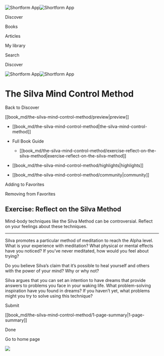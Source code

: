 ![Shortform App](/img/logo.36a2399e.svg)![Shortform App](/img/logo-dark.70c1b072.svg)

Discover

Books

Articles

My library

Search

Discover

![Shortform App](/img/logo.36a2399e.svg)![Shortform App](/img/logo-dark.70c1b072.svg)

# The Silva Mind Control Method

Back to Discover

[[book_md/the-silva-mind-control-method/preview|preview]]

  * [[book_md/the-silva-mind-control-method|the-silva-mind-control-method]]
  * Full Book Guide

    * [[book_md/the-silva-mind-control-method/exercise-reflect-on-the-silva-method|exercise-reflect-on-the-silva-method]]
  * [[book_md/the-silva-mind-control-method/highlights|highlights]]
  * [[book_md/the-silva-mind-control-method/community|community]]



Adding to Favorites 

Removing from Favorites 

## Exercise: Reflect on the Silva Method

Mind-body techniques like the Silva Method can be controversial. Reflect on your feelings about these techniques.

* * *

Silva promotes a particular method of meditation to reach the Alpha level. What is your experience with meditation? What physical or mental effects have you noticed? If you’ve never meditated, how would you feel about trying?

Do you believe Silva’s claim that it’s possible to heal yourself and others with the power of your mind? Why or why not?

Silva argues that you can set an intention to have dreams that provide answers to problems you face in your waking life. What problem-solving inspiration have you found in dreams? If you haven’t yet, what problems might you try to solve using this technique?

Submit 

[[book_md/the-silva-mind-control-method/1-page-summary|1-page-summary]]

Done

Go to home page 

![](https://bat.bing.com/action/0?ti=56018282&Ver=2&mid=a5ab3077-78db-4bd2-b95c-64bd00addbbd&sid=1711133063fa11eebdec89a8b8ae3bbc&vid=171147a063fa11eea7440fcfeb230d96&vids=0&msclkid=N&pi=0&lg=en-US&sw=800&sh=600&sc=24&nwd=1&tl=Shortform%20%7C%20Book&p=https%3A%2F%2Fwww.shortform.com%2Fapp%2Fbook%2Fthe-silva-mind-control-method%2Fexercise-reflect-on-the-silva-method&r=&lt=374&evt=pageLoad&sv=1&rn=7496)
